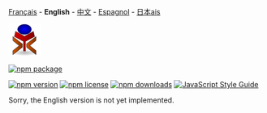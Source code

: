 [Français](../fr/README.md) - **English** - [中文](../zh/README.md) - [Espagnol](../sp/README.md) - [日本ais](../ja/README.md)

![yrexpert_logo.png](./yrexpert_logo.png)

[![npm package](https://nodei.co/npm/yrexpert.png?downloads=true&downloadRank=true&stars=true)](https://nodei.co/npm/yrexpert/)

[![npm version][npm-image]][npm-url] [![npm license][license-image]][npm-url] [![npm downloads][downloads-image]][downloads-url] [![JavaScript Style Guide](https://img.shields.io/badge/code_style-standard-brightgreen.svg)](https://standardjs.com)

Sorry, the English version is not yet implemented.



























[npm-image]: https://img.shields.io/npm/v/yrexpert.svg
[license-image]: https://img.shields.io/npm/l/yrexpert.svg
[npm-url]: https://npmjs.org/package/yrexpert

[downloads-image]: https://img.shields.io/npm/dm/yrexpert.svg
[downloads-url]: https://npmjs.org/package/yrexpert